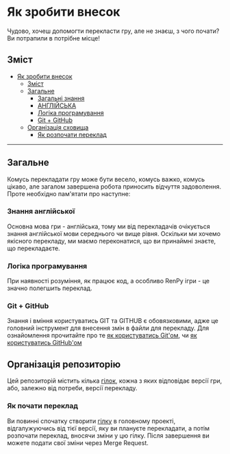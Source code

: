 # Як зробити внесок

Чудово, хочеш допомогти перекласти гру, але не знаєш, з чого почати? Ви потрапили в потрібне місце!

## Зміст

- [Як зробити внесок](#як-зробити-внесок)
   - [Зміст](#зміст)
   - [Загальне](#загальне)
     - [Загальні знання](#general-knowledge)
     - [АНГЛІЙСЬКА](#англійська)
     - [Логіка програмування](#programming-logic)
     - [Git + GitHub](#git--github)
   - [Організація сховища](#repository-organization)
     - [Як розпочати переклад](#how-to-start-translating)

---

## Загальне

Комусь перекладати гру може бути весело, комусь важко, комусь цікаво, але загалом завершена робота приносить відчуття задоволення. Проте необхідно пам'ятати про наступне:

### Знання англійської

Основна мова гри - англійська, тому ми від перекладачів очікується знання англійської мови середнього чи вище рівня. Оскільки ми хочемо якісного перекладу, ми маємо переконатися, що ви принаймні знаєте, що перекладаєте.

### Логіка програмування

При наявності розуміння, як працює код, а особливо RenPy ігри - це значно полегшить переклад.

### Git + GitHub

Знання і вміння користуватись GIT та GITHUB є обовязковими, адже це головний інструмент для внесення змін в файли для перекладу. Для ознайомлення прочитайте про те [як користуватись Git'ом](HOW-TO-GIT.md), чи [як користуватись GitHub'ом](HOW-TO-GITHUB.md)

## Організація репозиторію

Цей репозиторій містить кілька [гілок](HOW-TO-GIT.md#гілка), кожна з яких відповідає версії гри, або, залежно від потреби, версії перекладу.

### Як почати переклад

Ви повинні спочатку створити [гілку](HOW-TO-GIT.md#гілка) в головному проекті, відгалужуючись від тієї версії, яку ви плануєте перекладати, а потім розпочати переклад, вносячи зміни у цю гілку. Після завершення ви можете подати свої зміни через Merge Request.